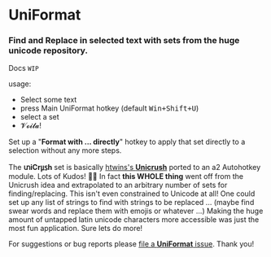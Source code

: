 # UniFormat

### Find and Replace in selected text with sets from the huge unicode repository.

Docs `WIP`

usage:
* Select some text
* press Main UniFormat hotkey (default <kbd>Win+Shift+U</kbd>)
* select a set
* 𝓥𝓸𝓲𝓵𝓪!

Set up a "**Format with ... directly**" hotkey to apply that set directly to a selection without any more steps.

The **տiCr㎲h** set is basically [htwins's **Unicrush**](https://htwins.net/unicrush) ported to an a2 Autohotkey module. Lots of Kudos! 🙇‍♀️
In fact **this WHOLE thing** went off from the Unicrush idea and extrapolated to an arbitrary number of sets for finding/replacing.
This isn't even constrained to Unicode at all! One could set up any list of strings to find with strings to be replaced ... (maybe find swear words and replace them with emojis or whatever ...)
Making the huge amount of untapped latin unicode characters more accessible was just the most fun application. Sure lets do more!

For suggestions or bug reports please [file a **UniFormat** issue](https://github.com/ewerybody/a2.modules/issues/new?labels=mod%3AUniFormat). Thank you!
